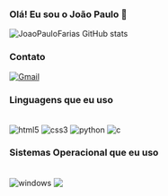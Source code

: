 ### Olá! Eu sou o João Paulo 👋

![JoaoPauloFarias GitHub stats](https://github-readme-stats.vercel.app/api?username=JoaoPauloFarias&show_icons=true&theme=dracula)

### Contato
[![Gmail](https://img.shields.io/badge/Gmail-D14836?style=for-the-badge&logo=gmail&logoColor=white)
](joaopaulofarias544@gmail.com)

### Linguagens que eu uso 
<div style="display: inline_block"><br/>
  <img align="center" alt="html5" src="https://img.shields.io/badge/HTML5-E34F26?style=for-the-badge&logo=html5&logoColor=white"/>
  <img align="center" alt="css3" src="https://img.shields.io/badge/CSS3-1572B6?style=for-the-badge&logo=css3&logoColor=white"/>
  <img align="center" alt="python" src="https://img.shields.io/badge/Python-14354C?style=for-the-badge&logo=python&logoColor=white"/>
  <img align="center" alt="c" src="https://img.shields.io/badge/C-00599C?style=for-the-badge&logo=c&logoColor=white"/>
</div>

### Sistemas Operacional que eu uso
<div style"display: inline_block"><br/>
  <img align="center" alt="windows" src="https://img.shields.io/badge/Windows-0078D6?style=for-the-badge&logo=windows&logoColor=white"/>
  <img align="center" alt"android" src="https://img.shields.io/badge/Android-3DDC84?style=for-the-badge&logo=android&logoColor=white"/>
</div>


